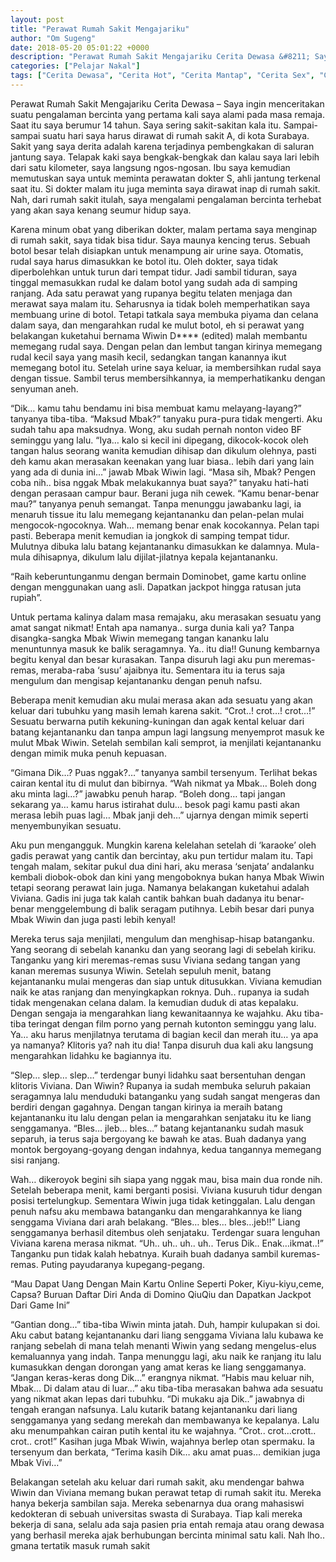 ```yaml
---
layout: post
title: "Perawat Rumah Sakit Mengajariku"
author: "Om Sugeng"
date: 2018-05-20 05:01:22 +0000
description: "Perawat Rumah Sakit Mengajariku Cerita Dewasa &#8211; Saya ingin menceritakan suatu pengalaman bercinta yang pertama kali saya alami pada masa remaja. Saat itu saya berumur 14 tahun. Saya sering sakit..."
categories: ["Pelajar Nakal"]
tags: ["Cerita Dewasa", "Cerita Hot", "Cerita Mantap", "Cerita Sex", "Cinta Hanya Nafsu", "Cinta Terlarang"]
---
```


Perawat Rumah Sakit Mengajariku
Cerita Dewasa &#8211; Saya ingin menceritakan suatu pengalaman bercinta yang pertama kali saya alami pada masa remaja. Saat itu saya berumur 14 tahun. Saya sering sakit-sakitan kala itu. Sampai-sampai suatu hari saya harus dirawat di rumah sakit A, di kota Surabaya. Sakit yang saya derita adalah karena terjadinya pembengkakan di saluran jantung saya. Telapak kaki saya bengkak-bengkak dan kalau saya lari lebih dari satu kilometer, saya langsung ngos-ngosan. Ibu saya kemudian memutuskan saya untuk meminta perawatan dokter S, ahli jantung terkenal saat itu. Si dokter malam itu juga meminta saya dirawat inap di rumah sakit. Nah, dari rumah sakit itulah, saya mengalami pengalaman bercinta terhebat yang akan saya kenang seumur hidup saya.

Karena minum obat yang diberikan dokter, malam pertama saya menginap di rumah sakit, saya tidak bisa tidur. Saya maunya kencing terus. Sebuah botol besar telah disiapkan untuk menampung air urine saya. Otomatis, rudal saya harus dimasukkan ke botol itu. Oleh dokter, saya tidak diperbolehkan untuk turun dari tempat tidur. Jadi sambil tiduran, saya tinggal memasukkan rudal ke dalam botol yang sudah ada di samping ranjang. Ada satu perawat yang rupanya begitu telaten menjaga dan merawat saya malam itu. Seharusnya ia tidak boleh memperhatikan saya membuang urine di botol. Tetapi tatkala saya membuka piyama dan celana dalam saya, dan mengarahkan rudal ke mulut botol, eh si perawat yang belakangan kuketahui bernama Wiwin D**** (edited) malah membantu memegang rudal saya. Dengan pelan dan lembut tangan kirinya memegang rudal kecil saya yang masih kecil, sedangkan tangan kanannya ikut memegang botol itu. Setelah urine saya keluar, ia membersihkan rudal saya dengan tissue. Sambil terus membersihkannya, ia memperhatikanku dengan senyuman aneh.

“Dik… kamu tahu bendamu ini bisa membuat kamu melayang-layang?” tanyanya tiba-tiba.
“Maksud Mbak?” tanyaku pura-pura tidak mengerti. Aku sudah tahu apa maksudnya. Wong, aku sudah pernah nonton video BF seminggu yang lalu.
“Iya… kalo si kecil ini dipegang, dikocok-kocok oleh tangan halus seorang wanita kemudian dihisap dan dikulum olehnya, pasti deh kamu akan merasakan keenakan yang luar biasa.. lebih dari yang lain yang ada di dunia ini…” jawab Mbak Wiwin lagi.
“Masa sih, Mbak? Pengen coba nih.. bisa nggak Mbak melakukannya buat saya?” tanyaku hati-hati dengan perasaan campur baur. Berani juga nih cewek.
“Kamu benar-benar mau?” tanyanya penuh semangat.
Tanpa menunggu jawabanku lagi, ia menaruh tissue itu lalu memegang kejantananku dan pelan-pelan mulai mengocok-ngocoknya. Wah… memang benar enak kocokannya. Pelan tapi pasti. Beberapa menit kemudian ia jongkok di samping tempat tidur. Mulutnya dibuka lalu batang kejantananku dimasukkan ke dalamnya. Mula-mula dihisapnya, dikulum lalu dijilat-jilatnya kepala kejantananku.

&#8220;Raih keberuntunganmu dengan bermain Dominobet, game kartu online dengan menggunakan uang asli. Dapatkan jackpot hingga ratusan juta rupiah&#8221;.

Untuk pertama kalinya dalam masa remajaku, aku merasakan sesuatu yang amat sangat nikmat! Entah apa namanya.. surga dunia kali ya? Tanpa disangka-sangka Mbak Wiwin memegang tangan kananku lalu menuntunnya masuk ke balik seragamnya. Ya.. itu dia!! Gunung kembarnya begitu kenyal dan besar kurasakan. Tanpa disuruh lagi aku pun meremas-remas, meraba-raba ‘susu’ ajaibnya itu. Sementara itu ia terus saja mengulum dan mengisap kejantananku dengan penuh nafsu.

Beberapa menit kemudian aku mulai merasa akan ada sesuatu yang akan keluar dari tubuhku yang masih lemah karena sakit. “Crot..! crot…! crot…!” Sesuatu berwarna putih kekuning-kuningan dan agak kental keluar dari batang kejantananku dan tanpa ampun lagi langsung menyemprot masuk ke mulut Mbak Wiwin. Setelah sembilan kali semprot, ia menjilati kejantananku dengan mimik muka penuh kepuasan.

“Gimana Dik…? Puas nggak?…” tanyanya sambil tersenyum. Terlihat bekas cairan kental itu di mulut dan bibirnya.
“Wah nikmat ya Mbak… Boleh dong aku minta lagi…?” jawabku penuh harap.
“Boleh dong… tapi jangan sekarang ya… kamu harus istirahat dulu… besok pagi kamu pasti akan merasa lebih puas lagi… Mbak janji deh…” ujarnya dengan mimik seperti menyembunyikan sesuatu.

Aku pun mengangguk. Mungkin karena kelelahan setelah di ‘karaoke’ oleh gadis perawat yang cantik dan bercintay, aku pun tertidur malam itu. Tapi tengah malam, sekitar pukul dua dini hari, aku merasa ‘senjata’ andalanku kembali diobok-obok dan kini yang mengoboknya bukan hanya Mbak Wiwin tetapi seorang perawat lain juga. Namanya belakangan kuketahui adalah Viviana. Gadis ini juga tak kalah cantik bahkan buah dadanya itu benar-benar menggelembung di balik seragam putihnya. Lebih besar dari punya Mbak Wiwin dan juga pasti lebih kenyal!

Mereka terus saja menjilati, mengulum dan menghisap-hisap batanganku. Yang seorang di sebelah kananku dan yang seorang lagi di sebelah kiriku. Tanganku yang kiri meremas-remas susu Viviana sedang tangan yang kanan meremas susunya Wiwin. Setelah sepuluh menit, batang kejantananku mulai mengeras dan siap untuk ditusukkan. Viviana kemudian naik ke atas ranjang dan menyingkapkan roknya. Duh.. rupanya ia sudah tidak mengenakan celana dalam. Ia kemudian duduk di atas kepalaku. Dengan sengaja ia mengarahkan liang kewanitaannya ke wajahku. Aku tiba-tiba teringat dengan film porno yang pernah kutonton seminggu yang lalu. Ya… aku harus menjilatnya terutama di bagian kecil dan merah itu… ya apa ya namanya? Klitoris ya? nah itu dia! Tanpa disuruh dua kali aku langsung mengarahkan lidahku ke bagiannya itu.

“Slep… slep… slep…” terdengar bunyi lidahku saat bersentuhan dengan klitoris Viviana. Dan Wiwin? Rupanya ia sudah membuka seluruh pakaian seragamnya lalu menduduki batanganku yang sudah sangat mengeras dan berdiri dengan gagahnya. Dengan tangan kirinya ia meraih batang kejantananku itu lalu dengan pelan ia mengarahkan senjataku itu ke liang senggamanya. “Bles… jleb… bles…” batang kejantananku sudah masuk separuh, ia terus saja bergoyang ke bawah ke atas. Buah dadanya yang montok bergoyang-goyang dengan indahnya, kedua tangannya memegang sisi ranjang.

Wah… dikeroyok begini sih siapa yang nggak mau, bisa main dua ronde nih. Setelah beberapa menit, kami berganti posisi. Viviana kusuruh tidur dengan posisi tertelungkup. Sementara Wiwin juga tidak ketinggalan. Lalu dengan penuh nafsu aku membawa batanganku dan mengarahkannya ke liang senggama Viviana dari arah belakang. “Bles… bles… bles…jeb!!” Liang senggamanya berhasil ditembus oleh senjataku. Terdengar suara lenguhan Viviana karena merasa nikmat. “Uh.. uh.. uh.. uh.. Terus Dik.. Enak…ikmat..!” Tanganku pun tidak kalah hebatnya. Kuraih buah dadanya sambil kuremas-remas. Puting payudaranya kupegang-pegang.

&#8220;Mau Dapat Uang Dengan Main Kartu Online Seperti Poker, Kiyu-kiyu,ceme, Capsa? Buruan Daftar Diri Anda di Domino QiuQiu dan Dapatkan Jackpot Dari Game Ini&#8221;

“Gantian dong…” tiba-tiba Wiwin minta jatah. Duh, hampir kulupakan si doi. Aku cabut batang kejantananku dari liang senggama Viviana lalu kubawa ke ranjang sebelah di mana telah menanti Wiwin yang sedang mengelus-elus kemaluannya yang indah. Tanpa menunggu lagi, aku naik ke ranjang itu lalu kumasukkan dengan dorongan yang amat keras ke liang senggamanya.
“Jangan keras-keras dong Dik…” erangnya nikmat.
“Habis mau keluar nih, Mbak… Di dalam atau di luar…” aku tiba-tiba merasakan bahwa ada sesuatu yang nikmat akan lepas dari tubuhku.
“Di mukaku aja Dik..” jawabnya di tengah erangan nafsunya.
Lalu kutarik batang kejantananku dari liang senggamanya yang sedang merekah dan membawanya ke kepalanya. Lalu aku menumpahkan cairan putih kental itu ke wajahnya. “Crot.. crot…crott.. crot.. crot!” Kasihan juga Mbak Wiwin, wajahnya berlep
otan spermaku. Ia tersenyum dan berkata, “Terima kasih Dik… aku amat puas… demikian juga Mbak Vivi…”

Belakangan setelah aku keluar dari rumah sakit, aku mendengar bahwa Wiwin dan Viviana memang bukan perawat tetap di rumah sakit itu. Mereka hanya bekerja sambilan saja. Mereka sebenarnya dua orang mahasiswi kedokteran di sebuah universitas swasta di Surabaya. Tiap kali mereka bekerja di sana, selalu ada saja pasien pria entah remaja atau orang dewasa yang berhasil mereka ajak berhubungan bercinta minimal satu kali. Nah lho.. gmana tertatik masuk rumah sakit